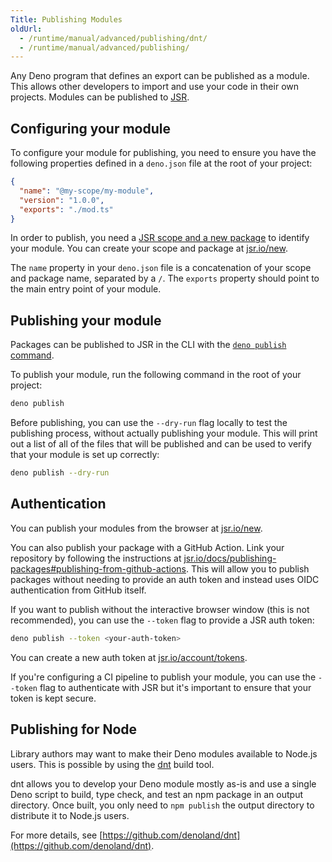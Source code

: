 ```yaml
---
Title: Publishing Modules
oldUrl:
  - /runtime/manual/advanced/publishing/dnt/
  - /runtime/manual/advanced/publishing/
---
```


Any Deno program that defines an export can be published as a module. This
allows other developers to import and use your code in their own projects.
Modules can be published to [JSR](https://jsr.io).

## Configuring your module

To configure your module for publishing, you need to ensure you have the
following properties defined in a `deno.json` file at the root of your project:

```json title="deno.json"
{
  "name": "@my-scope/my-module",
  "version": "1.0.0",
  "exports": "./mod.ts"
}
```

In order to publish, you need a
[JSR scope and a new package](https://jsr.io/docs/publishing-packages#creating-a-scope-and-package)
to identify your module. You can create your scope and package at
[jsr.io/new](https://jsr.io/new).

The `name` property in your `deno.json` file is a concatenation of your scope
and package name, separated by a `/`. The `exports` property should point to the
main entry point of your module.

## Publishing your module

Packages can be published to JSR in the CLI with the
[`deno publish` command](https://jsr.io/docs/publishing-packages#publishing-from-your-local-machine).

To publish your module, run the following command in the root of your project:

```bash
deno publish
```

Before publishing, you can use the `--dry-run` flag locally to test the
publishing process, without actually publishing your module. This will print out
a list of all of the files that will be published and can be used to verify that
your module is set up correctly:

```bash
deno publish --dry-run
```

## Authentication

You can publish your modules from the browser at
[jsr.io/new](https://jsr.io/new).

You can also publish your package with a GitHub Action. Link your repository by
following the instructions at
[jsr.io/docs/publishing-packages#publishing-from-github-actions](https://jsr.io/docs/publishing-packages#publishing-from-github-actions).
This will allow you to publish packages without needing to provide an auth token
and instead uses OIDC authentication from GitHub itself.

If you want to publish without the interactive browser window (this is not
recommended), you can use the `--token` flag to provide a JSR auth token:

```bash
deno publish --token <your-auth-token>
```

You can create a new auth token at
[jsr.io/account/tokens](https://jsr.io/account/tokens).

If you're configuring a CI pipeline to publish your module, you can use the
`--token` flag to authenticate with JSR but it's important to ensure that your
token is kept secure.

## Publishing for Node

Library authors may want to make their Deno modules available to Node.js users.
This is possible by using the [dnt](https://github.com/denoland/dnt) build tool.

dnt allows you to develop your Deno module mostly as-is and use a single Deno
script to build, type check, and test an npm package in an output directory.
Once built, you only need to `npm publish` the output directory to distribute it
to Node.js users.

For more details, see
[https://github.com/denoland/dnt](https://github.com/denoland/dnt).

